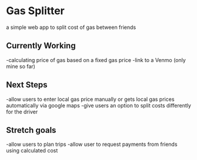 # Gas Splitter
a simple web app to split cost of gas between friends
## Currently Working
-calculating price of gas based on a fixed gas price
-link to a Venmo (only mine so far)

## Next Steps
-allow users to enter local gas price manually or gets local gas prices automatically via google maps
-give users an option to split costs differently for the driver 
## Stretch goals
-allow users to plan trips
-allow user to request payments from friends using calculated cost
